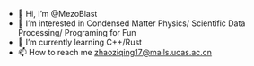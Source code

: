 - 👋 Hi, I’m @MezoBlast
- 👀 I’m interested in Condensed Matter Physics/ Scientific Data Processing/ Programing for Fun
- 🌱 I’m currently learning C++/Rust
- 📫 How to reach me zhaoziqing17@mails.ucas.ac.cn

<!---
MezoBlast/MezoBlast is a ✨ special ✨ repository because its `README.md` (this file) appears on your GitHub profile.
You can click the Preview link to take a look at your changes.
--->
